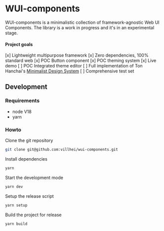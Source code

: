 # WUI-components

WUI-components is a minimalistic collection of framework-agnostic Web UI Components. The library is a work in progress and it's in an experimental stage.

#### Project goals

[x] Lightweight multipurpose framework
[x] Zero dependencies, 100% standard web
[x] POC Button component
[x] POC theming system
[x] Live demo
[ ] POC Integrated theme editor
[ ] Full implementation of Ton Hanchai's [Minimalist Design System](https://www.figma.com/community/file/994442968998465538/Minimalist-Design-System)
[ ] Comprehensive test set

## Development

### Requirements

- node V18
- yarn

### Howto

Clone the git repository

```bash
git clone git@github.com:villhei/wui-components.git
```

Install dependencies

```bash
yarn
```

Start the development mode

```bash
yarn dev
```

Setup the release script

```bash
yarn setup
```

Build the project for release

```bash
yarn build
```
